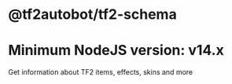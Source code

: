 # @tf2autobot/tf2-schema

# Minimum NodeJS version: v14.x

Get information about TF2 items, effects, skins and more
